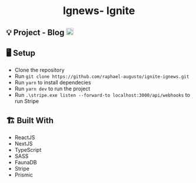 <h1 align="center">Ignews-  Ignite</h1>



## 💡 Project - Blog <img src="https://pic.sopili.net/pub/emoji/twitter/2/72x72/1f4dd.png" width=20 height=20>

## 🖥 Setup
- Clone the repository
- Run `git clone https://github.com/raphael-augusto/ignite-ignews.git`
- Run `yarn` to install dependecies
- Run `yarn dev` to run the project
- Run `.\stripe.exe listen --forward-to localhost:3000/api/webhooks`  to run Stripe


## 🏗 Built With
- ReactJS
- NextJS
- TypeScript
- SASS
- FaunaDB
- Stripe
- Prismic
